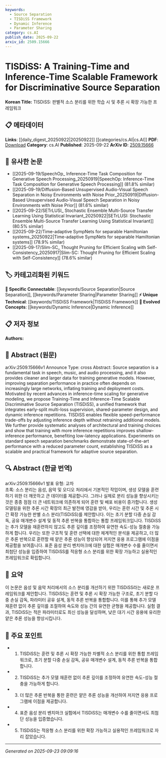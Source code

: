 ```yaml
---
keywords:
  - Source Separation
  - TISDiSS Framework
  - Dynamic Inference
  - Parameter Sharing
category: cs.AI
publish_date: 2025-09-22
arxiv_id: 2509.15666
---
```


<!-- KEYWORD_LINKING_METADATA:
{
  "processed_timestamp": "2025-09-23T09:09:16.351099",
  "vocabulary_version": "1.0",
  "selected_keywords": [
    "Source Separation",
    "TISDiSS Framework",
    "Dynamic Inference",
    "Parameter Sharing"
  ],
  "rejected_keywords": [],
  "similarity_scores": {
    "Source Separation": 0.85,
    "TISDiSS Framework": 0.8,
    "Dynamic Inference": 0.78,
    "Parameter Sharing": 0.72
  },
  "extraction_method": "AI_prompt_based",
  "budget_applied": true,
  "candidates_json": {
    "candidates": [
      {
        "surface": "source separation",
        "canonical": "Source Separation",
        "aliases": [
          "audio separation",
          "speech separation"
        ],
        "category": "specific_connectable",
        "rationale": "Source separation is a key task in audio processing, linking to various applications in speech and music.",
        "novelty_score": 0.45,
        "connectivity_score": 0.88,
        "specificity_score": 0.7,
        "link_intent_score": 0.85
      },
      {
        "surface": "TISDiSS",
        "canonical": "TISDiSS Framework",
        "aliases": [
          "Training-Time and Inference-Time Scalable Discriminative Source Separation"
        ],
        "category": "unique_technical",
        "rationale": "TISDiSS is a novel framework introduced in the paper, offering a scalable solution for source separation.",
        "novelty_score": 0.95,
        "connectivity_score": 0.6,
        "specificity_score": 0.9,
        "link_intent_score": 0.8
      },
      {
        "surface": "dynamic inference repetitions",
        "canonical": "Dynamic Inference",
        "aliases": [
          "adaptive inference",
          "scalable inference"
        ],
        "category": "evolved_concepts",
        "rationale": "Dynamic inference is an evolving concept that allows flexible performance adjustments, relevant to adaptive systems.",
        "novelty_score": 0.7,
        "connectivity_score": 0.75,
        "specificity_score": 0.78,
        "link_intent_score": 0.78
      },
      {
        "surface": "shared-parameter design",
        "canonical": "Parameter Sharing",
        "aliases": [
          "shared parameters",
          "parameter reuse"
        ],
        "category": "specific_connectable",
        "rationale": "Parameter sharing is a technique that enhances model efficiency, relevant to network design discussions.",
        "novelty_score": 0.55,
        "connectivity_score": 0.82,
        "specificity_score": 0.65,
        "link_intent_score": 0.72
      }
    ],
    "ban_list_suggestions": [
      "training",
      "performance",
      "experiment"
    ]
  },
  "decisions": [
    {
      "candidate_surface": "source separation",
      "resolved_canonical": "Source Separation",
      "decision": "linked",
      "scores": {
        "novelty": 0.45,
        "connectivity": 0.88,
        "specificity": 0.7,
        "link_intent": 0.85
      }
    },
    {
      "candidate_surface": "TISDiSS",
      "resolved_canonical": "TISDiSS Framework",
      "decision": "linked",
      "scores": {
        "novelty": 0.95,
        "connectivity": 0.6,
        "specificity": 0.9,
        "link_intent": 0.8
      }
    },
    {
      "candidate_surface": "dynamic inference repetitions",
      "resolved_canonical": "Dynamic Inference",
      "decision": "linked",
      "scores": {
        "novelty": 0.7,
        "connectivity": 0.75,
        "specificity": 0.78,
        "link_intent": 0.78
      }
    },
    {
      "candidate_surface": "shared-parameter design",
      "resolved_canonical": "Parameter Sharing",
      "decision": "linked",
      "scores": {
        "novelty": 0.55,
        "connectivity": 0.82,
        "specificity": 0.65,
        "link_intent": 0.72
      }
    }
  ]
}
-->

# TISDiSS: A Training-Time and Inference-Time Scalable Framework for Discriminative Source Separation

**Korean Title:** TISDiSS: 판별적 소스 분리를 위한 학습 시 및 추론 시 확장 가능한 프레임워크

## 📋 메타데이터

**Links**: [[daily_digest_20250922|20250922]] [[categories/cs.AI|cs.AI]]
**PDF**: [Download](https://arxiv.org/pdf/2509.15666.pdf)
**Category**: cs.AI
**Published**: 2025-09-22
**ArXiv ID**: [2509.15666](https://arxiv.org/abs/2509.15666)

## 🔗 유사한 논문
- [[2025-09-19/SpeechOp_ Inference-Time Task Composition for Generative Speech Processing_20250919|SpeechOp: Inference-Time Task Composition for Generative Speech Processing]] (81.8% similar)
- [[2025-09-19/Diffusion-Based Unsupervised Audio-Visual Speech Separation in Noisy Environments with Noise Prior_20250919|Diffusion-Based Unsupervised Audio-Visual Speech Separation in Noisy Environments with Noise Prior]] (81.6% similar)
- [[2025-09-22/SETrLUSI_ Stochastic Ensemble Multi-Source Transfer Learning Using Statistical Invariant_20250922|SETrLUSI: Stochastic Ensemble Multi-Source Transfer Learning Using Statistical Invariant]] (80.5% similar)
- [[2025-09-22/Time-adaptive SympNets for separable Hamiltonian systems_20250922|Time-adaptive SympNets for separable Hamiltonian systems]] (78.9% similar)
- [[2025-09-17/Slim-SC_ Thought Pruning for Efficient Scaling with Self-Consistency_20250917|Slim-SC: Thought Pruning for Efficient Scaling with Self-Consistency]] (78.6% similar)

## 🏷️ 카테고리화된 키워드
**🔗 Specific Connectable**: [[keywords/Source Separation|Source Separation]], [[keywords/Parameter Sharing|Parameter Sharing]]
**⚡ Unique Technical**: [[keywords/TISDiSS Framework|TISDiSS Framework]]
**🚀 Evolved Concepts**: [[keywords/Dynamic Inference|Dynamic Inference]]

## 📋 저자 정보

**Authors:** 

## 📄 Abstract (원문)

arXiv:2509.15666v1 Announce Type: cross 
Abstract: Source separation is a fundamental task in speech, music, and audio processing, and it also provides cleaner and larger data for training generative models. However, improving separation performance in practice often depends on increasingly large networks, inflating training and deployment costs. Motivated by recent advances in inference-time scaling for generative modeling, we propose Training-Time and Inference-Time Scalable Discriminative Source Separation (TISDiSS), a unified framework that integrates early-split multi-loss supervision, shared-parameter design, and dynamic inference repetitions. TISDiSS enables flexible speed-performance trade-offs by adjusting inference depth without retraining additional models. We further provide systematic analyses of architectural and training choices and show that training with more inference repetitions improves shallow-inference performance, benefiting low-latency applications. Experiments on standard speech separation benchmarks demonstrate state-of-the-art performance with a reduced parameter count, establishing TISDiSS as a scalable and practical framework for adaptive source separation.

## 🔍 Abstract (한글 번역)

arXiv:2509.15666v1 발표 유형: 교차  
초록: 소스 분리는 음성, 음악 및 오디오 처리에서 기본적인 작업이며, 생성 모델을 훈련하기 위한 더 깨끗하고 큰 데이터를 제공합니다. 그러나 실제로 분리 성능을 향상시키는 것은 종종 점점 더 큰 네트워크에 의존하게 되어 훈련 및 배포 비용이 증가합니다. 생성 모델링을 위한 추론 시간 확장의 최근 발전에 영감을 받아, 우리는 훈련 시간 및 추론 시간 확장 가능한 판별 소스 분리(TISDiSS)를 제안합니다. 이는 초기 분할 다중 손실 감독, 공유 매개변수 설계 및 동적 추론 반복을 통합하는 통합 프레임워크입니다. TISDiSS는 추가 모델을 재훈련하지 않고도 추론 깊이를 조정하여 유연한 속도-성능 절충을 가능하게 합니다. 우리는 또한 구조적 및 훈련 선택에 대한 체계적인 분석을 제공하고, 더 많은 추론 반복으로 훈련할 때 얕은 추론 성능이 향상되어 저지연 응용 프로그램에 이점을 제공함을 보여줍니다. 표준 음성 분리 벤치마크에 대한 실험은 매개변수 수를 줄이면서 최첨단 성능을 입증하여 TISDiSS를 적응형 소스 분리를 위한 확장 가능하고 실용적인 프레임워크로 확립합니다.

## 📝 요약

이 논문은 음성 및 음악 처리에서의 소스 분리를 개선하기 위한 TISDiSS라는 새로운 프레임워크를 제안합니다. TISDiSS는 훈련 및 추론 시 확장 가능한 구조로, 초기 분할 다중 손실 감독, 파라미터 공유 설계, 동적 추론 반복을 통합합니다. 이를 통해 추가 모델 재훈련 없이 추론 깊이를 조절하여 속도와 성능 간의 유연한 균형을 제공합니다. 실험 결과, TISDiSS는 적은 파라미터로도 최신 성능을 달성하며, 낮은 대기 시간 응용에 유리한 얕은 추론 성능을 향상시킵니다.

## 🎯 주요 포인트

- 1. TISDiSS는 훈련 및 추론 시 확장 가능한 차별적 소스 분리를 위한 통합 프레임워크로, 초기 분할 다중 손실 감독, 공유 매개변수 설계, 동적 추론 반복을 통합합니다.
- 2. TISDiSS는 추가 모델 재훈련 없이 추론 깊이를 조정하여 유연한 속도-성능 절충을 가능하게 합니다.
- 3. 더 많은 추론 반복을 통한 훈련은 얕은 추론 성능을 개선하여 저지연 응용 프로그램에 이점을 제공합니다.
- 4. 표준 음성 분리 벤치마크 실험에서 TISDiSS는 매개변수 수를 줄이면서도 최첨단 성능을 입증했습니다.
- 5. TISDiSS는 적응형 소스 분리를 위한 확장 가능하고 실용적인 프레임워크로 자리 잡았습니다.


---

*Generated on 2025-09-23 09:09:16*